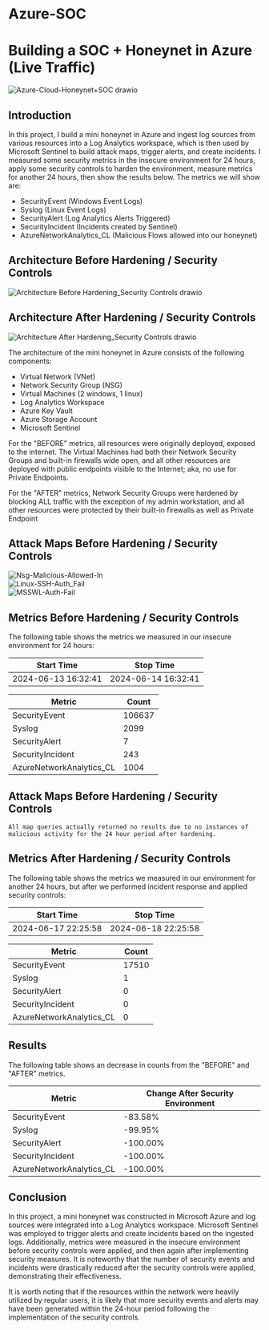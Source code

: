# Azure-SOC

# Building a SOC + Honeynet in Azure (Live Traffic)
![Azure-Cloud-Honeynet+SOC drawio](https://github.com/horacioxf/Azure-SOC/assets/100793672/b0580443-0258-4943-8cd8-e650fd7bc5fe)


## Introduction

In this project, I build a mini honeynet in Azure and ingest log sources from various resources into a Log Analytics workspace, which is then used by Microsoft Sentinel to build attack maps, trigger alerts, and create incidents. I measured some security metrics in the insecure environment for 24 hours, apply some security controls to harden the environment, measure metrics for another 24 hours, then show the results below. The metrics we will show are:

- SecurityEvent (Windows Event Logs)
- Syslog (Linux Event Logs)
- SecurityAlert (Log Analytics Alerts Triggered)
- SecurityIncident (Incidents created by Sentinel)
- AzureNetworkAnalytics_CL (Malicious Flows allowed into our honeynet)

## Architecture Before Hardening / Security Controls
![Architecture Before Hardening_Security Controls drawio](https://github.com/horacioxf/Azure-SOC/assets/100793672/40d5f438-66a9-4766-b1d2-a9a630f22c64)


## Architecture After Hardening / Security Controls
![Architecture After Hardening_Security Controls drawio](https://github.com/horacioxf/Azure-SOC/assets/100793672/799f10bb-d498-49c9-b09e-e00369f065f6)

The architecture of the mini honeynet in Azure consists of the following components:

- Virtual Network (VNet)
- Network Security Group (NSG)
- Virtual Machines (2 windows, 1 linux)
- Log Analytics Workspace
- Azure Key Vault
- Azure Storage Account
- Microsoft Sentinel

For the "BEFORE" metrics, all resources were originally deployed, exposed to the internet. The Virtual Machines had both their Network Security Groups and built-in firewalls wide open, and all other resources are deployed with public endpoints visible to the Internet; aka, no use for Private Endpoints.

For the "AFTER" metrics, Network Security Groups were hardened by blocking ALL traffic with the exception of my admin workstation, and all other resources were protected by their built-in firewalls as well as Private Endpoint

## Attack Maps Before Hardening / Security Controls
![Nsg-Malicious-Allowed-In](https://github.com/horacioxf/Azure-SOC/assets/100793672/e73557cd-d142-4d45-9152-5a59fb8feefe)<br>
![Linux-SSH-Auth_Fail](https://github.com/horacioxf/Azure-SOC/assets/100793672/769cd252-f9b6-4bd3-8a84-6c96cd1cf254)<br>
![MSSWL-Auth-Fail](https://github.com/horacioxf/Azure-SOC/assets/100793672/f5ae71b6-d540-42c7-8b8e-53edb3fdf4cb)<br>

## Metrics Before Hardening / Security Controls

The following table shows the metrics we measured in our insecure environment for 24 hours:

| Start Time               | Stop Time
| ------------------------ | -----
|2024-06-13 16:32:41       | 2024-06-14 16:32:41

| Metric                   | Count
| ------------------------ | -----
| SecurityEvent            | 106637
| Syslog                   | 2099
| SecurityAlert            | 7
| SecurityIncident         | 243
| AzureNetworkAnalytics_CL | 1004

## Attack Maps Before Hardening / Security Controls

```All map queries actually returned no results due to no instances of malicious activity for the 24 hour period after hardening.```

## Metrics After Hardening / Security Controls

The following table shows the metrics we measured in our environment for another 24 hours, but after we performed incident response and applied security controls:

| Start Time               | Stop Time
| ------------------------ | -----
|2024-06-17 22:25:58       | 2024-06-18 22:25:58


| Metric                   | Count
| ------------------------ | -----
| SecurityEvent            | 17510
| Syslog                   | 1
| SecurityAlert            | 0
| SecurityIncident         | 0
| AzureNetworkAnalytics_CL | 0

## Results

The following table shows an decrease in counts from the "BEFORE" and "AFTER" metrics.

| Metric                   | Change After Security Environment
| ------------------------ | -----
| SecurityEvent            | -83.58%
| Syslog                   | -99.95%
| SecurityAlert            | -100.00%
| SecurityIncident         | -100.00%
| AzureNetworkAnalytics_CL | -100.00%

## Conclusion

In this project, a mini honeynet was constructed in Microsoft Azure and log sources were integrated into a Log Analytics workspace. Microsoft Sentinel was employed to trigger alerts and create incidents based on the ingested logs. Additionally, metrics were measured in the insecure environment before security controls were applied, and then again after implementing security measures. It is noteworthy that the number of security events and incidents were drastically reduced after the security controls were applied, demonstrating their effectiveness.

It is worth noting that if the resources within the network were heavily utilized by regular users, it is likely that more security events and alerts may have been generated within the 24-hour period following the implementation of the security controls.
